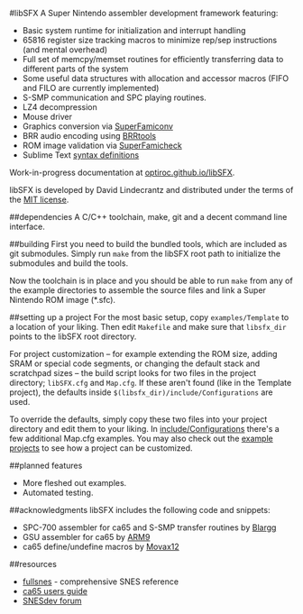 #libSFX
A Super Nintendo assembler development framework featuring:

* Basic system runtime for initialization and interrupt handling
* 65816 register size tracking macros to minimize rep/sep instructions (and mental overhead)
* Full set of memcpy/memset routines for efficiently transferring data to different parts of the system
* Some useful data structures with allocation and accessor macros (FIFO and FILO are currently implemented)
* S-SMP communication and SPC playing routines.
* LZ4 decompression
* Mouse driver
* Graphics conversion via [SuperFamiconv](https://github.com/Optiroc/SuperFamiconv)
* BRR audio encoding using [BRRtools](https://github.com/Optiroc/BRRtools)
* ROM image validation via [SuperFamicheck](https://github.com/Optiroc/SuperFamicheck)
* Sublime Text [syntax definitions](./extras/SublimeText)

Work-in-progress documentation at [optiroc.github.io/libSFX](http://optiroc.github.io/libSFX).

libSFX is developed by David Lindecrantz and distributed under the terms of the [MIT license](./LICENSE).


##dependencies
A C/C++ toolchain, make, git and a decent command line interface. 


##building
First you need to build the bundled tools, which are included as git submodules. Simply run `make` from the libSFX root path to initialize the submodules and build the tools.

Now the toolchain is in place and you should be able to run `make` from any of the example directories to assemble the source files and link a Super Nintendo ROM image (*.sfc).


##setting up a project
For the most basic setup, copy `examples/Template` to a location of your liking. Then edit `Makefile` and make sure that `libsfx_dir` points to the libSFX root directory.

For project customization – for example extending the ROM size, adding SRAM or special code segments, or changing the default stack and scratchpad sizes – the build script looks for two files in the project directory; `libSFX.cfg` and `Map.cfg`. If these aren't found (like in the Template project), the defaults inside `$(libsfx_dir)/include/Configurations` are used.

To override the defaults, simply copy these two files into your project directory and edit them to your liking. In [include/Configurations](./include/Configurations/) there's a few additional Map.cfg examples. You may also check out the [example](./examples/SixteenMegaPower) [projects](./examples/SuperFX) to see how a project can be customized.


##planned features
* More fleshed out examples.
* Automated testing.


##acknowledgments
libSFX includes the following code and snippets:

* SPC-700 assembler for ca65 and S-SMP transfer routines by [Blargg](http://blargg.8bitalley.com)
* GSU assembler for ca65 by [ARM9](https://github.com/ARM9/casfx)
* ca65 define/undefine macros by [Movax12](http://forums.nesdev.com/memberlist.php?mode=viewprofile&u=4680)


##resources
* [fullsnes](http://problemkaputt.de/fullsnes.htm) - comprehensive SNES reference
* [ca65 users guide](https://cc65.github.io/doc/ca65.html)
* [SNESdev forum](http://forums.nesdev.com/viewforum.php?f=12)
